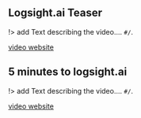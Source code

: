 
Logsight.ai Teaser 
------------------

!> add Text describing the video.... `#/`.

[video website](https://www.youtube.com/embed/IOFzTcprv_k ':include :type=iframe width=540px height=350px')



5 minutes to logsight.ai 
------------------------

!> add Text describing the video.... `#/`.

[video website](https://www.youtube.com/embed/z1Gg_y_6-C0 ':include :type=iframe width=540px height=350px')


